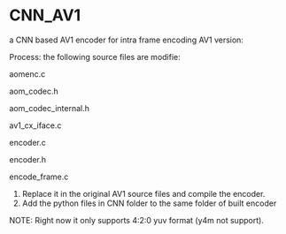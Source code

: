 # CNN_AV1
a CNN based AV1 encoder for intra frame encoding
AV1 version:

Process:
the following source files are modifie:

aomenc.c

aom_codec.h

aom_codec_internal.h

av1_cx_iface.c

encoder.c

encoder.h

encode_frame.c



1. Replace it in the original AV1 source files and compile the encoder.
2. Add the python files in CNN folder to the same folder of built encoder


NOTE:
Right now it only supports 4:2:0 yuv format (y4m not support). 
